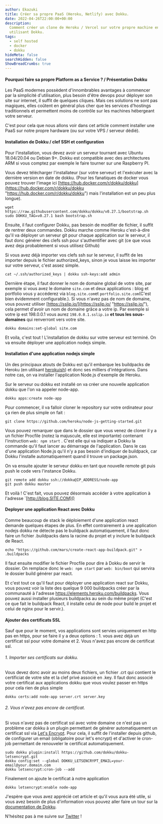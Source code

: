 ```yaml
---
author: Ekazuki
title: Créer sa propre PaaS (Heroku, Netlify) avec Dokku.
date: 2022-04-26T22:00:00+00:00
description:
  Comment créer un clone de Heroku / Vercel sur votre propre machine en
  utilisant Dokku.
tags:
  - self hosted
  - docker
  - dokku
hideMeta: false
searchHidden: false
ShowBreadCrumbs: true
---
```


#### Pourquoi faire sa propre Platform as a Service ? / Présentation Dokku

Les PaaS modernes possèdent d'innombrables avantages à commencer par la simplicité d'utilisation, plus besoin d'être devops pour déployer son site sur internet, il suffit de quelques cliques. Mais ces solutions ne sont pas magiques, elles coûtent en général plus cher que les services d'hostings traditionnels et permettent moins de contrôle sur les machines hébergeant votre serveur.

C'est pour cela que nous allons voir dans cet article comment installer une PaaS sur notre propre hardware (ou sur votre VPS / serveur dédié).

#### Installation de Dokku / clef SSH et configuration

Pour l'installation, vous devez avoir un serveur tournant avec Ubuntu 18.04/20.04 ou Debian 9+. Dokku est compatible avec des architectures ARM si vous comptez par exemple le faire tourner sur une Raspberry PI.

Vous devez télécharger l'installateur (sur votre serveur) et l'exécuter avec la dernière version en date de dokku. (Pour les fanatiques de docker vous pouvez trouver l'image ici [https://hub.docker.com/r/dokku/dokku](https://hub.docker.com/r/dokku/dokku "https://hub.docker.com/r/dokku/dokku") mais l'installation est un peu plus longue).

```shell
wget https://raw.githubusercontent.com/dokku/dokku/v0.27.1/bootstrap.sh
sudo DOKKU_TAG=v0.27.1 bash bootstrap.sh
```

Ensuite, il faut configurer Dokku, pas besoin de modifier de fichier, il suffit de rentrer deux commandes. Dokku marche comme Heroku c'est-à-dire qu'il va déployer un serveur git pour chaque application sur le serveur, il faut donc générer des clefs ssh pour s'authentifier avec git (ce que vous avez deja probablement si vous utilisez Github)

Si vous avez déjà importer vos clefs ssh sur le serveur, il suffit de les importer depuis le fichier authorized_keys, sinon je vous laisse les importer sur votre serveur, c'est assez simple.

```shell
cat ~/.ssh/authorized_keys | dokku ssh-keys:add admin
```

Dernière étape, il faut donner le nom de domaine global de votre site, par exemple si vous avez le domaine `site.com` et deux applications : blog et portfolio vous y accéderez via `blog.site.com`et `portfolio.site.com`(C'est bien évidemment configurable.). Si vous n'avez pas de nom de domaine, vous pouvez utiliser [https://sslip.io/](https://sslip.io/ "https://sslip.io/"), cela permet d'avoir un nom de domaine grâce a votre ip. Par exemple si votre ip est 198.0.0.1 vous aurez `198.0.0.1.sslip.io` **et tous les sous-domaines** qui renverront vers votre site.

```shell
dokku domains:set-global site.com
```

Et voila, c'est tout ! L'installation de dokku sur votre serveur est terminé. On va ensuite déployer une application nodejs simple.

#### Installation d'une application nodejs simple

Un des principaux atouts de Dokku est qu'il embarque les buildpacks de Heroku (en utilisant [herokuish](https://github.com/gliderlabs/herokuish)) et donc ses milliers d'intégrations. Dans notre cas, on va installer l'application Node.js d'exemple de Heroku.

Sur le serveur ou dokku est installé on va créer une nouvelle application dokku que l'on va appeler node-app.

```shell
dokku apps:create node-app
```

Pour commencer, il va falloir cloner le repository sur votre ordinateur pour ça rien de plus simple on fait :

```shell
git clone https://github.com/heroku/node-js-getting-started.git
```

Vous pouvez remarquer que dans le dossier que vous venez de cloner il y a un fichier Procfile (notez la majuscule, elle est importante) contenant l'instruction `web: npm start` . C'est elle qui va indiquer a Dokku la commande qu'il faut lancer au démarrage de l'application. Dans le cas d'une application Node.js qu'il n'y a pas besoin d'indiquer de buildpack, car Dokku l'installe automatiquement quand il trouve un package.json.

On va ensuite ajouter le serveur dokku en tant que nouvelle remote git puis push le code vers l'instance Dokku.

```shell
git remote add dokku ssh://dokku@IP_ADDRESS/node-app
git push dokku master
```

Et voilà ! C'est fait, vous pouvez désormais accéder à votre application à l'adresse \`[http://blog.SITE.COM]()

#### Deployer une application React avec Dokku

Comme beaucoup de stack le déploiement d'une application react demande quelques étapes de plus. En effet contrairement à une application nodejs dokku ne détecte pas le buildpack automatiquement, il faut donc faire un fichier .buildpacks dans la racine du projet et y inclure le buildpack de React.

```shell
echo "https://github.com/mars/create-react-app-buildpack.git" > .buildpacks
```

Il faut ensuite modifier le fichier Procfile pour dire à Dokku de servir le dossier. On remplace donc le `web: npm start` par `web: bin/boot` qui servira le dossier build générer par react.

Et c'est tout ce qu'il faut pour déployer une application react sur Dokku, vous pouvez voir la liste des quelque 9 000 buildpacks créer par la communauté à l'adresse https://elements.heroku.com/buildpacks. Vous pouvez aussi installer plusieurs buildpacks au sein du même projet (C'est ce que fait le buildpack React, il installe celui de node pour build le projet et celui de nginx pour le servir.).

#### Ajouter des certificats SSL

Sauf que pour le moment, vos applications sont servies uniquement en http pas en https, pour se faire il y a deux options : 1. vous avez déjà un certificat ssl pour votre domaine et 2. Vous n'avez pas encore de certificat ssl.

###### 1. Importer ses certificats sur dokku.

Vous devez donc avoir au moins deux fichiers, un fichier .crt qui contient le certificiat de votre site et la clef privé associé en .key. Il faut donc associé votre certificat aux applications dokku que vous voulez passer en https pour cela rien de plus simple

```shell
dokku certs:add node-app server.crt server.key
```

###### 2. Vous n'avez pas encore de certificat.

Si vous n'avez pas de certificat ssl avec votre domaine ce n'est pas un problème car dokku à un plugin permettant de générer automatiquement un certificat ssl via [Let's Encrypt](https://letsencrypt.org/fr/). Pour cela, il suffit de l'installer depuis github, de configurer un email (obligatoire pour let's encrypt) et d'activer le cron-job permettant de renouveler le certificat automatiquement.

```shell
sudo dokku plugin:install https://github.com/dokku/dokku-letsencrypt.git
dokku config:set --global DOKKU_LETSENCRYPT_EMAIL=your-email@your.domain.com
dokku letsencrypt:cron-job --add
```

Finalement on ajoute le certificat à notre application

```shell
dokku letsencrypt:enable node-app
```

J'espère que vous avez apprécié cet article et qu'il vous aura été utile, si vous avez besoin de plus d'information vous pouvez aller faire un tour sur la [documentation de Dokku](https://dokku.com/docs/getting-started/installation/).

N'hésitez pas à me suivre sur [Twitter](https://twitter.com/ekazukiii) !

